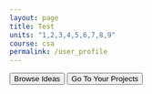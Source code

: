 ```yaml
---
layout: page
title: Test
units: "1,2,3,4,5,6,7,8,9"
course: csa
permalink: /user_profile
---
```

<link rel="stylesheet" type="text/css" href="{{ site.baseurl }}/assets/css/user_profile.css">

<div class="profile-container">
  <div class="profile-header" style="background-image: url('{{ site.baseurl }}/assets/css/images/bigperson.png');"></div>

  <div class="small-images-container">
    <div class="small-image" style="background-image: url('{{ site.baseurl }}/assets/css/images/person.png');"></div>
    <div class="small-image" style="background-image: url('{{ site.baseurl }}/assets/css/images/heart.png');"></div>
    <div class="small-image" style="background-image: url('{{ site.baseurl }}/assets/css/images/bubble.png');"></div>
    <div class="small-image" style="background-image: url('{{ site.baseurl }}/assets/css/images/star.png');"></div>
  </div>
  <div>
      <button>Browse Ideas</button>
      <button>Go To Your Projects</button>
  </div>
</div>
